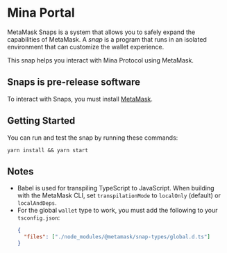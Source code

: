 # Mina Portal

MetaMask Snaps is a system that allows you to safely expand the capabilities of MetaMask. A _snap_ is a program that runs in an isolated environment that can customize the wallet experience.

This snap helps you interact with Mina Protocol using MetaMask.

## Snaps is pre-release software

To interact with Snaps, you must install [MetaMask](https://metamask.io/).

## Getting Started
You can run and test the snap by running these commands:

```shell
yarn install && yarn start
```

## Notes

- Babel is used for transpiling TypeScript to JavaScript. When building with the MetaMask CLI, set `transpilationMode` to `localOnly` (default) or `localAndDeps`.
- For the global `wallet` type to work, you must add the following to your `tsconfig.json`:
  ```json
  {
    "files": ["./node_modules/@metamask/snap-types/global.d.ts"]
  }
  ```
